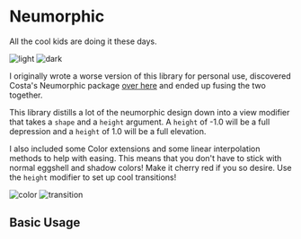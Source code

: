 # Neumorphic

All the cool kids are doing it these days.

![light](https://github.com/krebera/neumorphic/blob/master/screenshots/lightgif.gif "Light Demo")
![dark](https://github.com/krebera/neumorphic/blob/master/screenshots/darkgif.gif "Dark Demo")

I originally wrote a worse version of this library for personal use, discovered Costa's Neumorphic package [over here](https://github.com/costachung/neumorphic) and ended up fusing the two together.

This library distills a lot of the neumorphic design down into a view modifier that takes a `shape` and a `height` argument. A `height` of -1.0 will be a full depression and a `height` of 1.0 will be a full elevation.

I also included some Color extensions and some linear interpolation methods to help with easing. This means that you don't have to stick with normal eggshell and shadow colors! Make it cherry red if you so desire. Use the `height` modifier to set up cool transitions!

![color](https://github.com/krebera/neumorphic/blob/master/screenshots/colorgif.gif "Color Demo")
![transition](https://github.com/krebera/neumorphic/blob/master/screenshots/transition.gif "Transition Demo")
## Basic Usage
